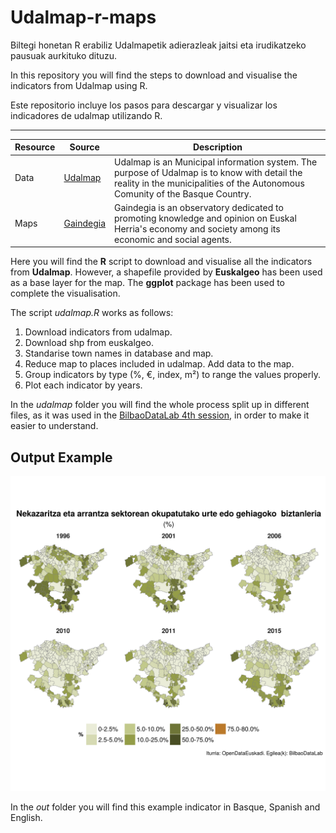 Udalmap-r-maps
=============

Biltegi honetan R erabiliz Udalmapetik adierazleak jaitsi eta irudikatzeko pausuak aurkituko dituzu.

In this repository you will find the steps to download and visualise the indicators from Udalmap using R.

Este repositorio incluye los pasos para descargar y visualizar los indicadores de udalmap utilizando R.

___

| Resource | Source | Description |
| --- | --- | --- |
| Data | [Udalmap](http://www.eustat.euskadi.eus/t35-udalmap/en/contenidos/informacion/udalmap/en_udalmap/udalmap.html) | Udalmap is an Municipal information system. The purpose of Udalmap is to know with detail the reality in the municipalities of the Autonomous Comunity of the Basque Country. |
| Maps | [Gaindegia](http://www.euskalgeo.net) | Gaindegia is an observatory dedicated to promoting knowledge and opinion on Euskal Herria's economy and society among its economic and social agents. |

Here you will find the **R** script to download and visualise all the indicators from **Udalmap**. However, a shapefile provided by **Euskalgeo** has been used as a base layer for the map. The **ggplot** package has been used to complete the visualisation.

The script *udalmap.R* works as follows:
  1. Download indicators from udalmap.
  2. Download shp from euskalgeo.
  3. Standarise town names in database and map.
  4. Reduce map to places included in udalmap. Add data to the map.
  5. Group indicators by type (%, €, index, m²) to range the values properly.
  6. Plot each indicator by years.

In the *udalmap* folder you will find the whole process split up in different files, as it was used in the [BilbaoDataLab 4th session](http://bilbaodatalab.wikitoki.org/2016/12/05/puesta-en-marcha-en-r-y-mapas-con-datos-de-udalmap/ "BilbaoDataLab 4th session"), in order to make it easier to understand.

Output Example
--------------

![alt text](out/udalerrika-1.png)

In the *out* folder you will find this example indicator in Basque, Spanish and English.
